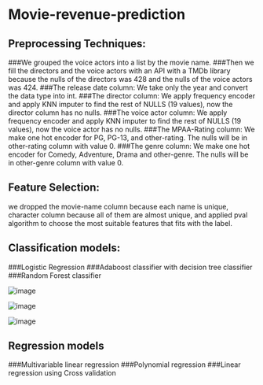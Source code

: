 # Movie-revenue-prediction
## Preprocessing Techniques:
###We grouped the voice actors into a list by the movie name.
###Then we fill the directors and the voice actors with an API with a TMDb library because the nulls of the directors was 428 and the nulls of the voice actors was 424.
###The release date column: We take only the year and convert the data type into int.
###The director column: We apply frequency encoder and apply  KNN imputer to find the rest of NULLS (19 values), now the director column has no nulls.
###The voice actor column: We apply frequency encoder and apply  KNN imputer to find the rest of NULLS (19 values), now the voice actor has no nulls.
###The MPAA-Rating column: We make one hot encoder for PG, PG-13, and other-rating. The nulls will be in other-rating column with value 0.
###The genre column: We make one hot encoder for Comedy,  Adventure, Drama and other-genre. The nulls will be in other-genre column with value 0.
## Feature Selection:
we dropped the movie-name column because each name is unique, character column because all of them are almost unique, and applied pval algorithm to choose the most suitable features that fits with the label.
## Classification models:
###Logistic Regression
###Adaboost classifier with decision tree classifier 
###Random Forest classifier 

![image](https://user-images.githubusercontent.com/71910329/179068886-877cbd77-28c4-433c-92d1-314ff5042321.png)

![image](https://user-images.githubusercontent.com/71910329/179069008-66da6f4b-e79a-428d-85e5-139aee82da50.png)

![image](https://user-images.githubusercontent.com/71910329/179069064-d85c9aa9-f1fc-4f91-8e6a-291436707c42.png)

## Regression models
###Multivariable linear regression
###Polynomial regression
###Linear regression using Cross validation





